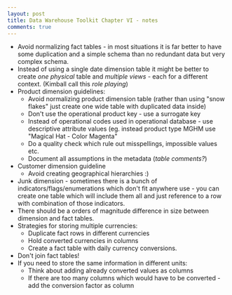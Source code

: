 ```yaml
---
layout: post
title: Data Warehouse Toolkit Chapter VI - notes
comments: true
---
```


* Avoid normalizing fact tables - in most situations it is far better to have some duplication and a simple schema than no redundant data but very complex schema.
* Instead of using a single date dimension table it might be better to create _one physical_ table and _multiple views_ - each for a different context. (Kimball call this _role playing_)
* Product dimension guidelines:
  * Avoid normalizing product dimension table (rather than using "snow flakes" just create one wide table with duplicated data inside)
  * Don't use the operational product key - use a surrogate key
  * Instead of operational codes used in operational database - use descriptive attribute values (eg. instead product type MGHM use "Magical Hat - Color Magenta"
  * Do a quality check which rule out misspellings, impossible values etc.
  * Document all assumptions in the metadata (_table comments?_)
* Customer dimension guideline
  * Avoid creating geographical hierarchies :)
* Junk dimension - sometimes there is a bunch of indicators/flags/enumerations which don't fit anywhere use - you can create one table which will include them all and just reference to a row with combination of those indicators.
* There should be a orders of magnitude difference in size between dimension and fact tables.
* Strategies for storing multiple currencies:
  * Duplicate fact rows in different currencies
  * Hold converted currencies in columns 
  * Create a fact table with daily currency conversions.
* Don't join fact tables! 
* If you need to store the same information in different units:
  * Think about adding already converted values as columns
  * If there are too many columns which would have to be converted - add the conversion factor as column
